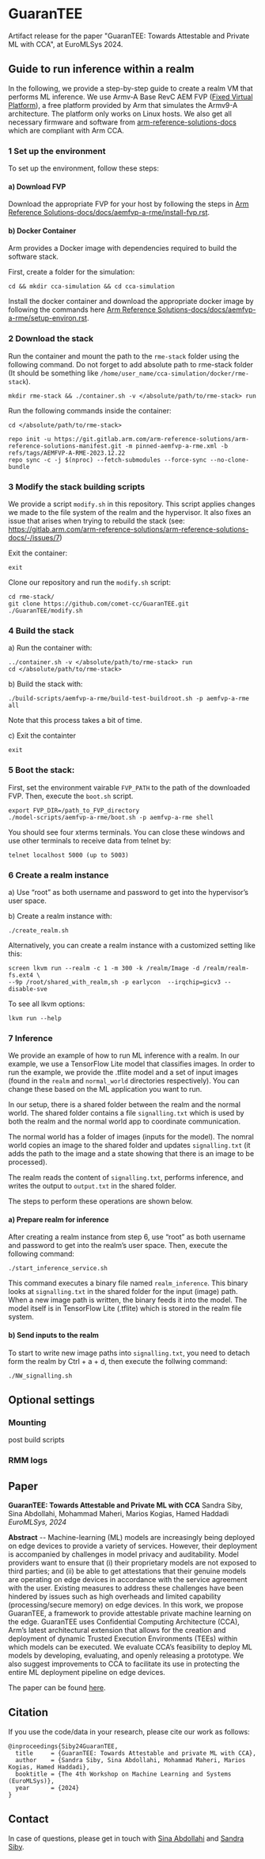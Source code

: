 # GuaranTEE

Artifact release for the paper "GuaranTEE: Towards Attestable and Private ML with CCA", at EuroMLSys 2024.

## Guide to run inference within a realm

In the following, we provide a step-by-step guide to create a realm VM that performs ML inference. We use Armv-A Base RevC AEM FVP 
([Fixed Virtual Platform](https://developer.arm.com/Tools%20and%20Software/Fixed%20Virtual%20Platforms)), a free platform provided by Arm that simulates the Armv9-A architecture. The platform only works on Linux hosts. We also get all necessary firmware and software from [arm-reference-solutions-docs](https://gitlab.arm.com/arm-reference-solutions/arm-reference-solutions-docs/-/tree/master?ref_type=heads) which are compliant with Arm CCA.

### 1 Set up the environment
To set up the environment, follow these steps:

#### a) Download FVP

Download the appropriate FVP for your host by following the steps in [Arm Reference Solutions-docs/docs/aemfvp-a-rme/install-fvp.rst](https://gitlab.arm.com/arm-reference-solutions/arm-reference-solutions-docs/-/blob/master/docs/aemfvp-a-rme/install-fvp.rst).

#### b) Docker Container
Arm provides a Docker image with dependencies required to build the software stack.

First, create a folder for the simulation:
```
cd && mkdir cca-simulation && cd cca-simulation
```
Install the docker container and download the appropriate docker image by following the commands here [Arm Reference Solutions-docs/docs/aemfvp-a-rme/setup-environ.rst](https://gitlab.arm.com/arm-reference-solutions/arm-reference-solutions-docs/-/blob/master/docs/aemfvp-a-rme/setup-environ.rst).

### 2 Download the stack

Run the container and mount the path to the `rme-stack` folder using the following command. Do not forget to add absolute path to rme-stack folder (It should be something like `/home/user_name/cca-simulation/docker/rme-stack`).
```
mkdir rme-stack && ./container.sh -v </absolute/path/to/rme-stack> run
```
Run the following commands inside the container:
```
cd </absolute/path/to/rme-stack>
```
```
repo init -u https://git.gitlab.arm.com/arm-reference-solutions/arm-reference-solutions-manifest.git -m pinned-aemfvp-a-rme.xml -b refs/tags/AEMFVP-A-RME-2023.12.22
repo sync -c -j $(nproc) --fetch-submodules --force-sync --no-clone-bundle
```
### 3 Modify the stack building scripts

We provide a script `modify.sh` in this repository. This script applies changes we made to the file system of the realm and the hypervisor. It also fixes an issue that arises when trying to rebuild the stack (see: https://gitlab.arm.com/arm-reference-solutions/arm-reference-solutions-docs/-/issues/7)

Exit the container:
```
exit
```
Clone our repository and run the `modify.sh` script:
```
cd rme-stack/
git clone https://github.com/comet-cc/GuaranTEE.git
./GuaranTEE/modify.sh
```

### 4 Build the stack
a) Run the container with:
```
../container.sh -v </absolute/path/to/rme-stack> run
cd </absolute/path/to/rme-stack>
```
b) Build the stack with:
```
./build-scripts/aemfvp-a-rme/build-test-buildroot.sh -p aemfvp-a-rme all
```
Note that this process takes a bit of time.

c) Exit the containter
```
exit
```
### 5 Boot the stack:
First, set the environment vairable `FVP_PATH` to the path of the downloaded FVP. Then, execute the `boot.sh` script. 
```
export FVP_DIR=/path_to_FVP_directory
./model-scripts/aemfvp-a-rme/boot.sh -p aemfvp-a-rme shell
```
You should see four xterms terminals. You can close these windows and use other terminals to receive data from telnet by:
```
telnet localhost 5000 (up to 5003)
```
### 6 Create a realm instance
a) Use “root” as both username and password to get into the hypervisor’s user space.

b) Create a realm instance with:
```
./create_realm.sh
```
Alternatively, you can create a realm instance with a customized setting like this:
```
screen lkvm run --realm -c 1 -m 300 -k /realm/Image -d /realm/realm-fs.ext4 \
--9p /root/shared_with_realm,sh -p earlycon  --irqchip=gicv3 --disable-sve
```
To see all lkvm options:
```
lkvm run --help
```
### 7 Inference 

We provide an example of how to run ML inference with a realm. In our example, we use a TensorFlow Lite model that classifies images. In order to run the example, we provide the .tflite model and a set of input images (found in the `realm` and `normal_world` directories respectively). You can change these based on the ML application you want to run. 

In our setup, there is a shared folder between the realm and the normal world. The shared folder contains a file `signalling.txt` which is used by both the realm and the normal world app to coordinate communication. 

The normal world has a folder of images (inputs for the model). The nomral world copies an image to the shared folder and updates `signalling.txt` (it adds the path to the image and a state showing that there is an image to be processed).

The realm reads the content of `signalling.txt`, performs inference, and writes the output to `output.txt` in the shared folder. 

The steps to perform these operations are shown below.

#### a) Prepare realm for inference
After creating a realm instance from step 6, use “root” as both username and password to get into the realm’s user space. Then, execute the following command:
```
./start_inference_service.sh
```

This command executes a binary file named `realm_inference`. This binary looks at `signalling.txt` in the shared folder for the input (image) path. When a new image path is written, the binary feeds it into the model. The model itself is in TensorFlow Lite (.tflite) which is stored in the realm file system. 

#### b) Send inputs to the realm
To start to write new image paths into `signalling.txt`, you need to detach form the realm by Ctrl + a + d, then execute the follwing command:
```
./NW_signalling.sh
```

## Optional settings
### Mounting
post build scripts
### RMM logs

## Paper

**GuaranTEE: Towards Attestable and Private ML with CCA**
Sandra Siby, Sina Abdollahi, Mohammad Maheri, Marios Kogias, Hamed Haddadi
_EuroMLSys, 2024_

**Abstract** -- Machine-learning (ML) models are increasingly being deployed on edge devices to provide a variety of services. However, their deployment is accompanied by challenges in model privacy and auditability. Model providers want to ensure that (i) their proprietary models are not exposed to third parties; and (ii) be able to get attestations that their genuine models are operating on edge devices in accordance with the service agreement with the user. Existing measures to address these challenges have been hindered by issues such as high overheads and limited capability (processing/secure
memory) on edge devices. In this work, we propose GuaranTEE, a framework to provide attestable private machine learning on the edge. GuaranTEE uses Confidential Computing Architecture (CCA), Arm’s latest architectural extension that allows for the creation and deployment of dynamic Trusted Execution Environments (TEEs) within which models can be executed. We evaluate CCA’s feasibility to deploy ML models by developing, evaluating, and openly releasing a prototype. We also suggest improvements to CCA to facilitate its use in protecting the entire ML deployment pipeline on edge devices.

The paper can be found [here]().

## Citation

If you use the code/data in your research, please cite our work as follows:

```
@inproceedings{Siby24GuaranTEE,
  title     = {GuaranTEE: Towards Attestable and private ML with CCA},
  author    = {Sandra Siby, Sina Abdollahi, Mohammad Maheri, Marios Kogias, Hamed Haddadi},
  booktitle = {The 4th Workshop on Machine Learning and Systems (EuroMLSys)},
  year      = {2024}
}
```

## Contact

In case of questions, please get in touch with [Sina Abdollahi](https://www.imperial.ac.uk/people/s.abdollahi22) and [Sandra Siby](https://sandrasiby.github.io/). 
